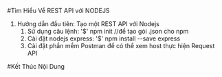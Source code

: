#Tìm Hiểu Về REST API với NODEJS

1. Hướng dẫn đầu tiên: Tạo một REST API với Nodejs
    1. Sử dụng câu lệnh: '$' npm init  //để tạo gói .json cho npm
    2. Cài đặt nodejs express: '$' npm install --save express
    3. Cài đặt phần mềm Postman để có thể xem host thực hiện Request API





#Kết Thúc Nội Dung